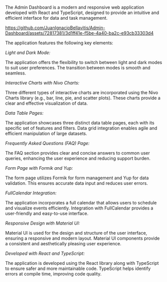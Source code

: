 The Admin Dashboard is a modern and responsive web application developed with React and TypeScript, designed to provide an intuitive and efficient interface for data and task management. 

https://github.com/JuanIgnacioBellavitis/Admin-Dashboard/assets/72817381/3d1ff41e-f5be-4a40-ba2c-e93cb33303d4

The application features the following key elements:

*Light and Dark Mode:* 

The application offers the flexibility to switch between light and dark modes to suit user preferences. The transition between modes is smooth and seamless.

*Interactive Charts with Nivo Charts:*

Three different types of interactive charts are incorporated using the Nivo Charts library (e.g., bar, line, pie, and scatter plots). These charts provide a clear and effective visualization of data.

*Data Table Pages:*

The application showcases three distinct data table pages, each with its specific set of features and filters. Data grid integration enables agile and efficient manipulation of large datasets.

*Frequently Asked Questions (FAQ) Page:*

The FAQ section provides clear and concise answers to common user queries, enhancing the user experience and reducing support burden.

*Form Page with Formik and Yup:*

The form page utilizes Formik for form management and Yup for data validation. This ensures accurate data input and reduces user errors.

*FullCalendar Integration:*

The application incorporates a full calendar that allows users to schedule and visualize events efficiently. Integration with FullCalendar provides a user-friendly and easy-to-use interface.

*Responsive Design with Material UI:*

Material UI is used for the design and structure of the user interface, ensuring a responsive and modern layout. Material UI components provide a consistent and aesthetically pleasing user experience.

*Developed with React and TypeScript:*

The application is developed using the React library along with TypeScript to ensure safer and more maintainable code. TypeScript helps identify errors at compile time, improving code quality.

